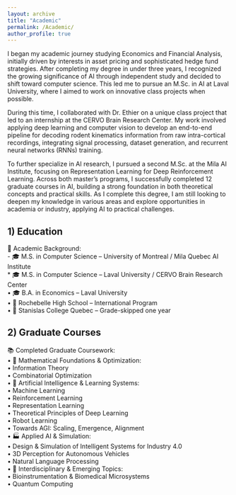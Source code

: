 ```yaml
---
layout: archive
title: "Academic"
permalink: /Academic/
author_profile: true
---
```



I began my academic journey studying Economics and Financial Analysis, initially driven by interests in asset pricing and sophisticated hedge fund strategies. After completing my degree in under three years, I recognized the growing significance of AI through independent study and decided to shift toward computer science. This led me to pursue an M.Sc. in AI at Laval University, where I aimed to work on innovative class projects when possible.

During this time, I collaborated with Dr. Ethier on a unique class project that led to an internship at the CERVO Brain Research Center. My work involved applying deep learning and computer vision to develop an end-to-end pipeline for decoding rodent kinematics information from raw intra-cortical recordings, integrating signal processing, dataset generation, and recurrent neural networks (RNNs) training.

To further specialize in AI research, I pursued a second M.Sc. at the Mila AI Institute, focusing on Representation Learning for Deep Reinforcement Learning. Across both master’s programs, I successfully completed 12 graduate courses in AI, building a strong foundation in both theoretical concepts and practical skills. As I complete this degree, I am still looking to deepen my knowledge in various areas and explore opportunities in academia or industry, applying AI to practical challenges.





## 1) Education 

📌 Academic Background:  
		- 🎓 M.S. in Computer Science – University of Montreal / Mila Quebec AI Institute  
		* 🎓 M.S. in Computer Science – Laval University / CERVO Brain Research Center  
		• 🎓 B.A. in Economics – Laval University  
		• 🏫 Rochebelle High School – International Program  
		• 🏫 Stanislas College Quebec – Grade-skipped one year  






## 2) Graduate Courses

📚 Completed Graduate Coursework:  
	• 🔢 Mathematical Foundations & Optimization:  
	•	Information Theory  
	•	Combinatorial Optimization  
	• 🤖 Artificial Intelligence & Learning Systems:  
	•	Machine Learning  
	•	Reinforcement Learning  
	•	Representation Learning  
	•	Theoretical Principles of Deep Learning  
	•	Robot Learning  
	•	Towards AGI: Scaling, Emergence, Alignment  
	• 🏭 Applied AI & Simulation:  
	•	Design & Simulation of Intelligent Systems for Industry 4.0  
	•	3D Perception for Autonomous Vehicles  
	•	Natural Language Processing  
	• 🧬 Interdisciplinary & Emerging Topics:  
	•	Bioinstrumentation & Biomedical Microsystems  
	•	Quantum Computing  
